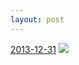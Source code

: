 ```yaml
---
layout: post
---
```


<p>
  <time><a href="/265">2013-12-31</a></time>
  <a href="/265"><img src="{{ site.assets_url }}/265-640.jpg" srcset="{{ site.assets_url }}/265-1280.jpg 1280w, {{ site.assets_url }}/265-960.jpg 960w, {{ site.assets_url }}/265-640.jpg 640w, {{ site.assets_url }}/265-320.jpg 320w" sizes="(min-width: 700px) 50vw, calc(100vw - 2rem)" /></a>
</p>
